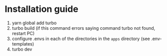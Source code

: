 # Installation guide

1. yarn global add turbo
2. turbo build (if this command errors saying command turbo not found, restart PC)
3. configure .envs in each of the directories in the `apps` directory (see .env-templates)
4. turbo dev